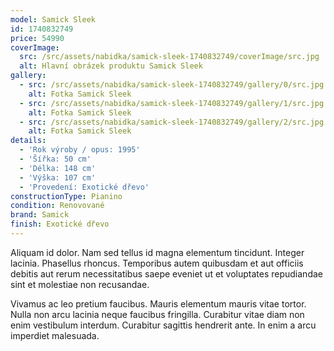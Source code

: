 ```yaml
---
model: Samick Sleek
id: 1740832749
price: 54990
coverImage:
  src: /src/assets/nabidka/samick-sleek-1740832749/coverImage/src.jpg
  alt: Hlavní obrázek produktu Samick Sleek
gallery:
  - src: /src/assets/nabidka/samick-sleek-1740832749/gallery/0/src.jpg
    alt: Fotka Samick Sleek
  - src: /src/assets/nabidka/samick-sleek-1740832749/gallery/1/src.jpg
    alt: Fotka Samick Sleek
  - src: /src/assets/nabidka/samick-sleek-1740832749/gallery/2/src.jpg
    alt: Fotka Samick Sleek
details:
  - 'Rok výroby / opus: 1995'
  - 'Šířka: 50 cm'
  - 'Délka: 148 cm'
  - 'Výška: 107 cm'
  - 'Provedení: Exotické dřevo'
constructionType: Pianino
condition: Renovované
brand: Samick
finish: Exotické dřevo
---
```

Aliquam id dolor. Nam sed tellus id magna elementum tincidunt. Integer lacinia. Phasellus rhoncus. Temporibus autem quibusdam et aut officiis debitis aut rerum necessitatibus saepe eveniet ut et voluptates repudiandae sint et molestiae non recusandae.

Vivamus ac leo pretium faucibus. Mauris elementum mauris vitae tortor. Nulla non arcu lacinia neque faucibus fringilla. Curabitur vitae diam non enim vestibulum interdum. Curabitur sagittis hendrerit ante. In enim a arcu imperdiet malesuada.
